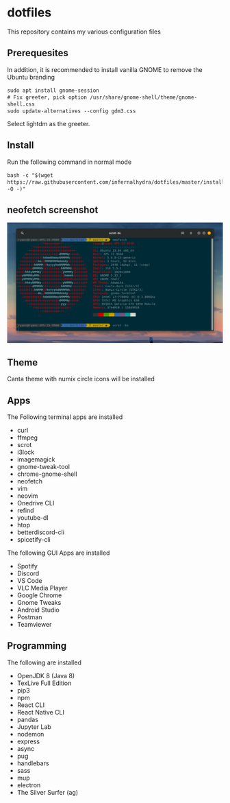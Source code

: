 # dotfiles
This repository contains my various configuration files

## Prerequesites
In addition, it is recommended to install vanilla GNOME to remove the Ubuntu branding 

```
sudo apt install gnome-session
# Fix greeter, pick option /usr/share/gnome-shell/theme/gnome-shell.css
sudo update-alternatives --config gdm3.css
```

Select lightdm as the greeter.

## Install
Run the following command in normal mode
```
bash -c "$(wget https://raw.githubusercontent.com/infernalhydra/dotfiles/master/install.sh -O -)"
```

## neofetch screenshot
![neofetch screenshot](./media/neofetch.png)

## Theme
Canta theme with numix circle icons will be installed

## Apps
The Following terminal apps are installed
* curl
* ffmpeg
* scrot
* i3lock
* imagemagick
* gnome-tweak-tool
* chrome-gnome-shell
* neofetch
* vim
* neovim
* Onedrive CLI
* refind
* youtube-dl
* htop
* betterdiscord-cli
* spicetify-cli

The following GUI Apps are installed
* Spotify
* Discord
* VS Code
* VLC Media Player
* Google Chrome
* Gnome Tweaks
* Android Studio
* Postman
* Teamviewer

## Programming
The following are installed
* OpenJDK 8 (Java 8)
* TexLive Full Edition
* pip3
* npm
* React CLI
* React Native CLI
* pandas
* Jupyter Lab
* nodemon
* express
* async
* pug
* handlebars
* sass
* mup
* electron
* The Silver Surfer (ag)